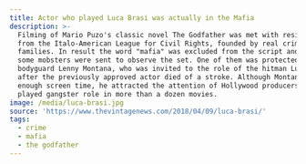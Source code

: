 ```yaml
---
title: Actor who played Luca Brasi was actually in the Mafia
description: >-
  Filming of Mario Puzo's classic novel The Godfather was met with resistance
  from the Italo-American League for Civil Rights, founded by real crime
  families. In result the word "mafia" was excluded from the script and also
  some mobsters were sent to observe the set. One of them was protected by
  bodyguard Lenny Montana, who was invited to the role of the hitman Luca Brasi,
  after the previously approved actor died of a stroke. Although Montana had no
  enough screen time, he attracted the attention of Hollywood producers and
  played gangster role in more than a dozen movies.
image: /media/luca-brasi.jpg
source: 'https://www.thevintagenews.com/2018/04/09/luca-brasi/'
tags:
  - crime
  - mafia
  - the godfather
---
```


